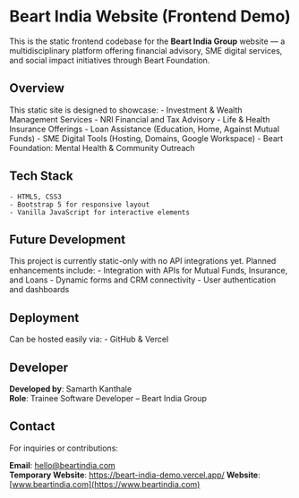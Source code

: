 # Beart India Website (Frontend Demo)

This is the static frontend codebase for the **Beart India Group** website — a multidisciplinary platform offering financial advisory, SME digital services, and social impact initiatives through Beart Foundation.

## Overview
This static site is designed to showcase:
	- Investment & Wealth Management Services
	- NRI Financial and Tax Advisory
	- Life & Health Insurance Offerings
	- Loan Assistance (Education, Home, Against Mutual Funds)
	- SME Digital Tools (Hosting, Domains, Google Workspace)
	- Beart Foundation: Mental Health & Community Outreach

## Tech Stack
	- HTML5, CSS3
	- Bootstrap 5 for responsive layout
	- Vanilla JavaScript for interactive elements
 
## Future Development
This project is currently static-only with  no API integrations yet.
Planned enhancements include:
	- Integration with APIs for Mutual Funds, Insurance, and Loans
	- Dynamic forms and CRM connectivity
	- User authentication and dashboards

## Deployment
Can be hosted easily via:
	- GitHub & Vercel

## Developer
**Developed by**: Samarth Kanthale  
**Role**: Trainee Software Developer – Beart India Group

## Contact

For inquiries or contributions:

**Email**: hello@beartindia.com  
**Temporary Website**: https://beart-india-demo.vercel.app/
**Website**: [www.beartindia.com](https://www.beartindia.com)
